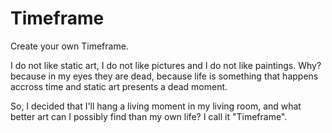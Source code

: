 # Timeframe
Create your own Timeframe.

I do not like static art, I do not like pictures and I do not like paintings.
Why? because in my eyes they are dead, because life is something that happens accross time and static art presents a dead moment.

So, I decided that I'll hang a living moment in my living room, and what better art can I possibly find than my own life?
I call it "Timeframe".

